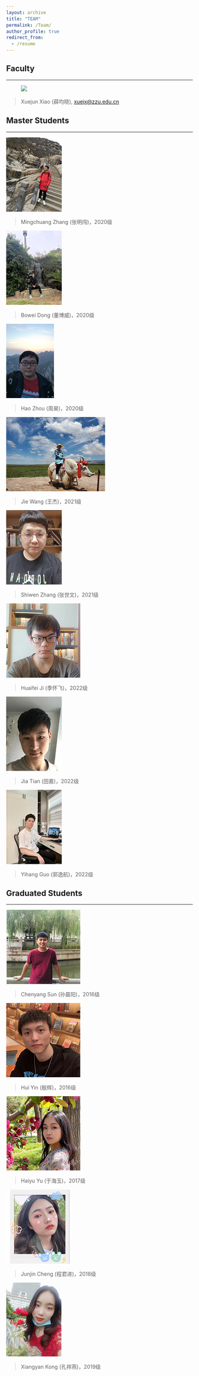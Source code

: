 ```yaml
---
layout: archive
title: "TEAM"
permalink: /Team/
author_profile: true
redirect_from:
  - /resume
---
```


## Faculty
---
<figure>
  <img src="https://xuejx7.github.io/images/profile.png" width=150>
</figure>

> Xuejun Xiao (薛均晓), xuejx@zzu.edu.cn

## Master Students
---
![avatar](../images/2020-张明闯1.png)

> Mingchuang Zhang (张明闯)，2020级

![avatar](../images/2020-董博威1.png)

> Bowei Dong (董博威)，2020级

![avatar](../images/2020-周昊1.png)

> Hao Zhou (周昊)，2020级

![avatar](../images/2021-王杰1.png)

> Jie Wang (王杰)，2021级

![avatar](../images/2021-张世文1.png)

> Shiwen Zhang (张世文)，2021级

![avatar](../images/2022-季怀飞1.png)

> Huaifei Ji (季怀飞)，2022级

![avatar](../images/2022-田嘉1.png)

> Jia Tian (田嘉)，2022级

![avatar](../images/2022-郭逸航1.png)

> Yihang Guo (郭逸航)，2022级


## Graduated Students
---
![avatar](../images/sunchenyang.png)

> Chenyang Sun (孙晨阳)，2016级

![avatar](../images/yinhui.png)

> Hui Yin (殷辉)，2016级

![avatar](../images/yuhaiyu.png)

> Haiyu Yu (于海玉)，2017级

![avatar](../images/chengjunjin1.png)

> Junjin Cheng (程君进)，2018级

![avatar](../images/2019-孔祥燕.png)

> Xiangyan Kong (孔祥燕)，2019级






